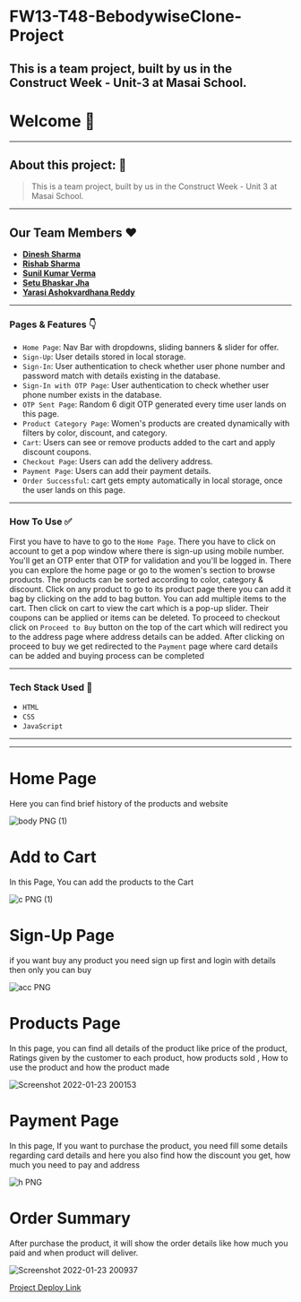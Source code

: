 # FW13-T48-BebodywiseClone-Project
This is a team project, built by us in the Construct Week - Unit-3 at Masai School.
---

# Welcome 👋

---

## About this project: 🙌

> This is a team project, built by us in the Construct Week - Unit 3 at Masai School.
> 

---

## Our Team Members ❤️

- [**Dinesh Sharma**](https://www.linkedin.com/in/dino-web/)
- [**Rishab Sharma**](https://www.linkedin.com/in/sharmarishab98)
- **[Sunil Kumar Verma](https://www.linkedin.com/in/sunilrajverma)**
- **[Setu Bhaskar Jha](https://www.linkedin.com/in/setubhaskarjha/)**
- **[Yarasi Ashokvardhana Reddy](https://www.linkedin.com/in/yarasi-ashokvardhana-reddy-33b560122/)**

---

### Pages & Features 👇

- `Home Page`: Nav Bar with dropdowns, sliding banners & slider for offer.
- `Sign-Up`: User details stored in local storage.
- `Sign-In`: User authentication to check whether user phone number and password match with details existing in the database.
- `Sign-In with OTP Page`: User authentication to check whether user phone number exists in the database.
- `OTP Sent Page`: Random 6 digit OTP generated every time user lands on this page.
- `Product Category Page`: Women's products are created dynamically with filters by color, discount, and category.
- `Cart`: Users can see or remove products added to the cart and apply discount coupons.
- `Checkout Page`: Users can add the delivery address.
- `Payment Page`: Users can add their payment details.
- `Order Successful`: cart gets empty automatically in local storage, once the user lands on this page.

---

### How To Use ✅

First you have to have to go to the `Home Page`. There you have to click on account to get a pop window where there is sign-up using mobile number. You'll get an OTP enter that OTP for validation and you'll be logged in. There you can explore the home page or go to the women's section to browse products. The products can be sorted according to color,  category & discount. Click on any product to go to its product page there you can add it bag by clicking on the add to bag button. You can add multiple items to the cart. Then click on cart to view the cart which is a pop-up slider. Their coupons can be applied or items can be deleted. To proceed to checkout click on `Proceed to Buy` button on the top of the cart which will redirect you to the address page where address details can be added. After clicking on proceed to buy we get redirected to the `Payment` page where card details can be added and buying process can be completed

---

### Tech Stack Used 🔧

- `HTML`
- `CSS`
- `JavaScript`

---



---

# Home Page
Here you can find brief history of the products and website

 ![body PNG (1)](https://user-images.githubusercontent.com/93374756/159763471-1a31cd31-38ad-49c5-9235-a4d7d5ebb0e3.png)




# Add to Cart
In this Page, You can add the products to the Cart

![c PNG (1)](https://user-images.githubusercontent.com/93374756/159763466-d026eb65-c1b3-4e69-9759-64c3bcfa65f1.png)


# Sign-Up Page
if you want buy any product you need sign up first and login with details then only you can buy

![acc PNG](https://user-images.githubusercontent.com/93374756/159763461-b3e92d91-bd46-45b3-82a3-d012dff121fc.png)



# Products Page
In this page, you can find all details of the product like price of the product, Ratings given by the customer to each product, how products sold , How to use the product and how the product made

![Screenshot 2022-01-23 200153](https://user-images.githubusercontent.com/93374756/159763468-79c0e9aa-639b-4965-b8fb-eaa110dceee0.png)


 # Payment Page
In this page, If you want to purchase the product, you need fill some details regarding card details and here you also find how the discount you get, how much you need to pay and address

![h PNG](https://user-images.githubusercontent.com/93374756/159763454-44619bac-aa5c-4f03-8b22-8fc690629567.png)




# Order Summary
After purchase the product,  it will show the order details like how much you paid and when product will deliver.

![Screenshot 2022-01-23 200937](https://user-images.githubusercontent.com/93374756/159763456-60aab81f-c463-4661-815e-036a0ad460ee.png)

[Project Deploy Link](https://dinoweblog.github.io/FW13-T48-BebodywiseClone-Project/)
